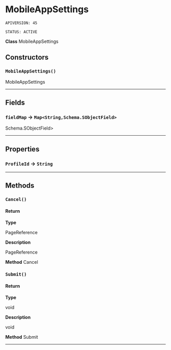 # MobileAppSettings

`APIVERSION: 45`

`STATUS: ACTIVE`



**Class** MobileAppSettings

## Constructors
### `MobileAppSettings()`

MobileAppSettings

---
## Fields

### `fieldMap` → `Map<String,Schema.SObjectField>`


Schema.SObjectField&gt;

---
## Properties

### `ProfileId` → `String`


---
## Methods
### `Cancel()`
#### Return

**Type**

PageReference

**Description**

PageReference


**Method** Cancel

### `Submit()`
#### Return

**Type**

void

**Description**

void


**Method** Submit

---
